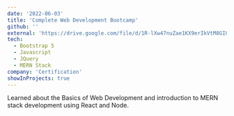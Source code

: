 ```yaml
---
date: '2022-06-03'
title: 'Complete Web Development Bootcamp'
github: ''
external: 'https://drive.google.com/file/d/1R-lXw47nuZae1KX9erIkVtM8GIGjr1qP/view?usp=sharing'
tech:
  - Bootstrap 5
  - Javascript 
  - JQuery
  - MERN Stack
company: 'Certification'
showInProjects: true
---
```


Learned about the Basics of Web Development and introduction to MERN stack development using React and Node.

